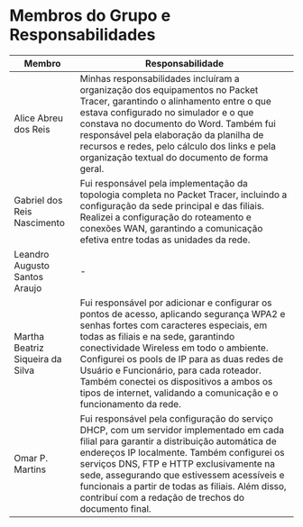 # Membros do Grupo e Responsabilidades

| Membro | Responsabilidade |
|--------|---------|
| Alice Abreu dos Reis |Minhas responsabilidades incluíram a organização dos equipamentos no Packet Tracer, garantindo o alinhamento entre o que estava configurado no simulador e o que constava no documento do Word. Também fui responsável pela elaboração da planilha de recursos e redes, pelo cálculo dos links e pela organização textual do documento de forma geral.|
| Gabriel dos Reis Nascimento | Fui responsável pela implementação da topologia completa no Packet Tracer, incluindo a configuração da sede principal e das filiais. Realizei a configuração do roteamento e conexões WAN, garantindo a comunicação efetiva entre todas as unidades da rede.|
| Leandro Augusto Santos Araujo | - |
| Martha Beatriz Siqueira da Silva | Fui responsável por adicionar e configurar os pontos de acesso, aplicando segurança WPA2 e senhas fortes com caracteres especiais, em todas as filiais e na sede, garantindo conectividade Wireless em todo o ambiente. Configurei os pools de IP para as duas redes de Usuário e Funcionário, para cada roteador. Também conectei os dispositivos a ambos os tipos de internet, validando a comunicação e o funcionamento da rede. |
| Omar P. Martins | Fui responsável pela configuração do serviço DHCP, com um servidor implementado em cada filial para garantir a distribuição automática de endereços IP localmente. Também configurei os serviços DNS, FTP e HTTP exclusivamente na sede, assegurando que estivessem acessíveis e funcionais a partir de todas as filiais. Além disso, contribuí com a redação de trechos do documento final. |
